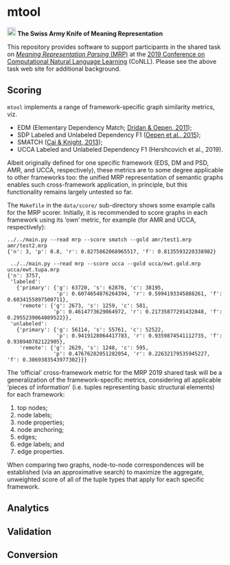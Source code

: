 mtool
=====

<img src="https://upload.wikimedia.org/wikipedia/commons/thumb/f/f3/Flag_of_Switzerland.svg/240px-Flag_of_Switzerland.svg.png" width=20>&nbsp;**The Swiss Army Knife of Meaning Representation**

This repository provides software to support participants in the
shared task on [_Meaning Representation Parsing_ (MRP)](http://mrp.nlpl.eu)
at the
[2019 Conference on Computational Natural Language Learning](http://www.conll.org/2019) (CoNLL).
Please see the above task web site for additional background.

Scoring
-------

`mtool` implements a range of framework-specific graph similarity metrics,
viz.

+ EDM (Elementary Dependency Match; [Dridan & Oepen, 2011](http://aclweb.org/anthology/W/W11/W11-2927.pdf));
+ SDP Labeled and Unlabeled Dependency F1 ([Oepen et al., 2015](http://aclweb.org/anthology/S/S14/S14-2008.pdf));
+ SMATCH ([Cai & Knight, 2013](http://www.aclweb.org/anthology/P13-2131));
+ UCCA Labeled and Unlabeled Dependency F1 (Hershcovich et al., 2019).

Albeit originally defined for one specific framework (EDS, DM and PSD, AMR, and UCCA, respectively),
these metrics are to some degree applicable to other frameworks too: the unified MRP representation
of semantic graphs enables such cross-framework application, in principle, but this functionality
remains largely untested so far.

The `Makefile` in the `data/score/` sub-directory shows some example calls for the MRP scorer.
Initially, it is recommended to score graphs in each framework using its ‘own’ metric, for
example (for AMR and UCCA, respectively):
```
../../main.py --read mrp --score smatch --gold amr/test1.mrp amr/test2.mrp 
{'n': 3, 'p': 0.8, 'r': 0.8275862068965517, 'f': 0.8135593220338982}
```

```
 ../../main.py --read mrp --score ucca --gold ucca/ewt.gold.mrp ucca/ewt.tupa.mrp 
{'n': 3757,
 'labeled':
   {'primary': {'g': 63720, 's': 62876, 'c': 38195,
                'p': 0.6074654876264394, 'r': 0.5994193345888261, 'f': 0.6034155897500711},
    'remote': {'g': 2673, 's': 1259, 'c': 581,
               'p': 0.4614773629864972, 'r': 0.21735877291432848, 'f': 0.2955239064089522}},
 'unlabeled':
   {'primary': {'g': 56114, 's': 55761, 'c': 52522,
                'p': 0.9419128064417783, 'r': 0.9359874541112735, 'f': 0.938940782122905},
    'remote': {'g': 2629, 's': 1248, 'c': 595,
               'p': 0.47676282051282054, 'r': 0.22632179535945227, 'f': 0.3069383543977302}}}
```

The ‘official’ cross-framework metric for the MRP 2019 shared task will be a generalization
of the framework-specific metrics, considering all applicable ‘pieces of information’ (i.e.
tuples representing basic structural elements) for each framework:

1. top nodes;
2. node labels;
3. node properties;
4. node anchoring;
5. edges;
6. edge labels; and
7. edge properties.

When comparing two graphs, node-to-node correspondences will be established (via an
approximative search) to maximize the aggregate, unweighted score of all of the tuple
types that apply for each specific framework.

Analytics
---------


Validation
----------


Conversion
----------
